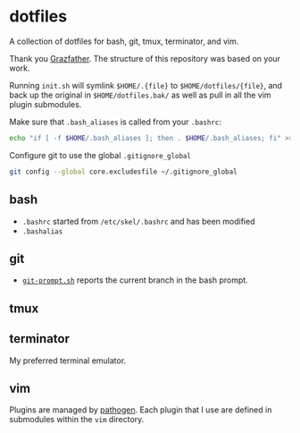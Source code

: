 dotfiles
========

A collection of dotfiles for bash, git, tmux, terminator, and vim.  

Thank you
[Grazfather](https://github.com/Grazfather/dotfiles).  The structure of this
repository was based on your work.

Running `init.sh` will symlink `$HOME/.{file}` to `$HOME/dotfiles/{file}`, and
back up the original in `$HOME/dotfiles.bak/` as well as pull in all the vim
plugin submodules.

Make sure that `.bash_aliases` is called from your `.bashrc`:

```bash
echo "if [ -f $HOME/.bash_aliases ]; then . $HOME/.bash_aliases; fi" >> ~/.bashrc
```

Configure git to use the global `.gitignore_global`

```bash
git config --global core.excludesfile ~/.gitignore_global
```

## bash

* `.bashrc` started from `/etc/skel/.bashrc` and has been modified
* `.bashalias` 

## git

* [`git-prompt.sh`](https://github.com/git/git/blob/master/contrib/completion/git-prompt.sh)
  reports the current branch in the bash prompt.

## tmux

## terminator
My preferred terminal emulator.

## vim 
Plugins are managed by [pathogen](https://github.com/tpope/vim-pathogen).  Each
plugin that I use are defined in submodules within the `vim` directory.

